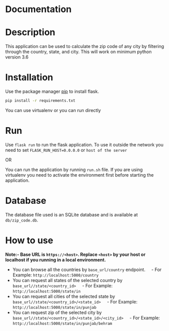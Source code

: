 # Documentation
# Description
This application can be used to calculate the zip code of any city by filtering through the country, state, and city.
This will work on minimum python version 3.6

# Installation
Use the package manager [pip](https://pip.pypa.io/en/stable/) to install flask.

```bash
pip install -r requirements.txt
```

You can use virtualenv or you can run directly


# Run
Use `flask run` to run the flask application.
To use it outside the network you need to set 
`FLASK_RUN_HOST=0.0.0.0` or `host of the server`

OR 

You can run the application by running `run.sh` file. If you are using virtualenv you need to activate the environment first before starting the application.

# Database
The database file used is an SQLite database and is available at `db/zip_code.db`.


# How to use
**Note:- Base URL is `https://<host>`. Replace `<host>` by your host or localhost if you running in a local environment.** 
- You can browse all the countries by `base_url/country` endpoint.
    - For Example: `http://localhost:5000/country`
- You can request all states of the selected country by `base_url//state/<country_id>`
    - For Example: `http://localhost:5000/state/in`
- You can request all cities of the selected state by `base_url//state/<country_id>/<state_id>`
    - For Example: `http://localhost:5000/state/in/punjab`
- You can request zip of the selected city by `base_url//state/<country_id>/<state_id>/<city_id>`
    - For Example: `http://localhost:5000/state/in/punjab/behram`